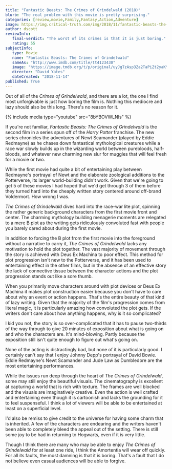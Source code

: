 ```yaml
---
title: "Fantastic Beasts: The Crimes of Grindelwald (2018)"
blurb: "The real problem with this movie is pretty surprising."
categories: [review,movie,Family,Fantasy,Action,Adventure]
image: https://img.critical-truth.com/img/2018/11/fantastic-beasts-the-crimes-of-grindelwald-cover.jpg
author: dscott
reviewInfo:
   final-verdict: "The worst of its crimes is that it is just boring."
   rating: 55
subjectInfo:
   type: Movie
   name: "Fantastic Beasts: The Crimes of Grindelwald"
   sameAs: "http://www.imdb.com/title/tt4123430"
   image: "https://image.tmdb.org/t/p/original/uyJgTzAsp3Za2TaPiZt2yaKYRIR.jpg"
   director: "David Yates"
   dateCreated: "2018-11-14"
published: True
---
```



Out of all of the *Crimes of Grindelwald*, and there are a lot, the one I find most unforgivable is just how boring the film is. Nothing this mediocre and lazy should also be this long. There's no reason for it.

{% include media type="youtube" src="8bYBOVWLNIs" %}

If you're not familiar, *Fantastic Beasts: The Crimes of Grindelwald* is the second film in a series spun off of the *Harry Potter* franchise. The new series chronicles the adventures of Newt Scamander (played by Eddie Redmayne) as he chases down fantastical mythological creatures while a race war slowly builds up in the wizarding world between purebloods, half-bloods, and whatever new charming new slur for muggles that will feel fresh for a movie or two. 

While the first movie had quite a bit of entertaining play between Redmayne's portrayal of Newt and the elaborate zoological additions to the Potterverse, its larger world-building didn't work. Given that we're going to get 5 of these movies I had hoped that we'd get through 3 of them before they turned hard into the cheaply written story centered around off-brand Voldermort. How wrong I was.

*The Crimes of Grindelwald* dives hard into the race-war lite plot, spinning the rather generic background characters from the first movie front and center. The charming mythology building menagerie moments are relegated to a mere B plot as the writing gets ridiculously convoluted fast with people you barely cared about during the first movie. 

In addition to forcing the B plot from the first movie into the foreground without a narrative to carry it, *The Crimes of Grindelwald* lacks any motivation to hold the plot together. The vast majority of movement through the story is achieved with Deus Ex Machina to poor effect. This method for plot progression isn't new to the Potterverse, and it has been used to entertaining effect in the other films, but in the absence of an effective story the lack of connective tissue between the character actions and the plot progression stands out like a sore thumb.

When you primarily move characters around with plot devices or Deus Ex Machina it makes plot construction easier because you don't have to care about why an event or action happens. That's the entire beauty of that kind of lazy writing. Given that the majority of the film's progression comes from literal magic, it is particularly amazing how convoluted the plot gets. If the writers don't care about how anything happens, why is it so complicated?

I kid you not, the story is so over-complicated that it has to pause two-thirds of the way through to give 20 minutes of exposition about what is going on and who the characters are. It's mind-blowing. Partly because the exposition still isn't quite enough to figure out what's going on.

None of the acting is distractingly bad, but none of it is particularly good. I certainly can't say that I enjoy Johnny Depp's portrayal of David Bowie. Eddie Redmayne's Newt Scamander and Jude Law as Dumbledore are the most entertaining performances.

While the issues run deep through the heart of *The Crimes of Grindelwald*, some may still enjoy the beautiful visuals. The cinematography is excellent at capturing a world that is rich with texture. The frames are well blocked and the visuals are imaginatively creative. Even the action is well crafted and entertaining even though it is cartoonish and lacks the grounding for it to feel suspenseful. I think a lot of viewers will be able to be entertained at least on a superficial level.

I'd also be remiss to give credit to the universe for having some charm that is inherited. A few of the characters are endearing and the writers haven't been able to completely bleed the appeal out of the setting. There is still some joy to be had in returning to Hogwarts, even if it is very little.

Though I think there are many who may be able to enjoy *The Crimes of Grindelwald* for at least one ride, I think the Amortentia will wear off quickly. For all its faults, the most damning is that it is boring. That's a fault that I do not believe even casual audiences will be able to forgive.